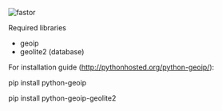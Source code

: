 ![fastor](https://cloud.githubusercontent.com/assets/19699354/26227671/6684ac1e-3c4d-11e7-9633-bf57c057ed7f.jpg)

Required libraries
- geoip
- geolite2 (database)

For installation guide (http://pythonhosted.org/python-geoip/):

pip install python-geoip

pip install python-geoip-geolite2 
